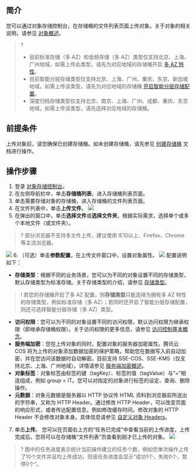## 简介

您可以通过对象存储控制台，在存储桶的文件列表页面上传对象。关于对象的相关说明，请参见 [对象概述](https://cloud.tencent.com/document/product/436/13324)。

>?
> - 目前标准存储（多 AZ）和低频存储（多 AZ）类型仅支持北京、上海、广州地域，如需上传此类型，请先为对应地域的存储桶开启 [多 AZ 特性](https://cloud.tencent.com/document/product/436/40548)。
> - 目前智能分层存储类型仅支持北京、上海、广州、重庆、东京、新加坡地域，如需上传该类型，请先为对应地域的存储桶 [开启智能分层存储配置](https://cloud.tencent.com/document/product/436/48350)。
> - 深度归档存储类型仅支持北京、南京、上海、广州、成都、重庆、东京地域，如需上传该类型，请先选择对应地域的存储桶。
> 

## 前提条件

上传对象前，请您确保已创建存储桶。如未创建存储桶，请先参见 [创建存储桶](https://cloud.tencent.com/document/product/436/13309) 文档进行操作。

## 操作步骤

1. 登录 [对象存储控制台](https://console.cloud.tencent.com/cos5)。
2. 在左侧导航栏中，单击**存储桶列表**，进入存储桶列表页面。
3. 单击需要存储对象的存储桶，进入存储桶的文件列表页面。
4. 在文件列表中，单击**上传文件**。
![](https://main.qcloudimg.com/raw/e90b6d290a8b9c6ff68df6ec94cf9846.jpg)
5. 在弹出的窗口中，单击**选择文件**或**选择文件夹**，根据实际需求，选择单个或多个本地文件（或文件夹）。
>? 部分浏览器不支持多文件上传，建议使用 IE10以上、Firefox、Chrome 等主流浏览器。
>
![](https://main.qcloudimg.com/raw/99def45ff72ccfd5868d03a0623c4312.png)
6. （可选）单击**参数配置**，在上传文件窗口中，设置对象属性。
 ![](https://main.qcloudimg.com/raw/ddbc9365140ba601a78021341ab2acfe.png)
配置说明如下：
 - **存储类型**：根据不同的业务场景，您可以为不同的对象设置不同的存储类型，默认存储类型为标准存储。关于存储类型的介绍，请参见 [存储类型](https://cloud.tencent.com/document/product/436/6222#.E5.AD.98.E5.82.A8.E7.B1.BB.E5.9E.8B)。
>! 若您的存储桶开启了多 AZ 配置，则**存储类型**只能选择为拥有多 AZ 特性的存储类型，例如标准存储（多 AZ）；若同时还开启了智能分层存储配置，则还可选择智能分层存储（多 AZ）类型。
>
 - **访问权限**：您可以为不同的对象设置不同的访问权限，默认访问权限为继承权限（即继承存储桶权限）。关于访问权限的更多信息，请参见 [访问控制基本概念](https://cloud.tencent.com/document/product/436/30749)。
 - **服务端加密**：您在上传对象的同时，配置对象的服务器加密属性。腾讯云 COS 将为上传的对象添加数据加密的保护策略，帮助您在数据写入前自动加密，并在您访问该数据时自动解密。目前支持 SSE-COS、SSE-KMS（仅支持北京、上海、广州地域）。详情请参见 [服务端加密概述](https://cloud.tencent.com/document/product/436/18145)。
 - **对象标签**：对象标签由标签的键（tagKey）、标签的值（tagValue）与“=”相连组成，例如 group = IT。您可以对指定的对象进行标签的设定、查询、删除操作。
 - **元数据**：对象元数据是服务器以 HTTP 协议传 HTML 资料到浏览器前所送出的字符串，又称为 HTTP Header。通过修改 HTTP Header，可以改变页面的响应形式，或者传达配置信息，例如修改缓存时间。修改对象的 HTTP Header 不会修改对象本身。具体信息请参见 [自定义对象 Headers](https://cloud.tencent.com/document/product/436/13361)。
7. 单击**上传**。
您可以在页面右上方的“任务已完成”中查看当前的上传进度，上传完成后，您将可以在存储桶“文件列表”页查看到刚才已上传的对象。
![](https://main.qcloudimg.com/raw/b92bce55e6f8a31c81f132587bb1cf7f.png)
>? 图中的任务进度表示统计当前操作建立的任务个数，例如您单次操作上传了10个文件并且均上传成功，则该任务进度会显示“成功1个，失败0个，暂停0个”。
>
